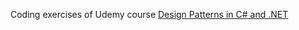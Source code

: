 Coding exercises of Udemy course [Design Patterns in C# and .NET](https://www.udemy.com/course/design-patterns-csharp-dotnet/)